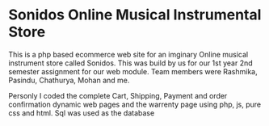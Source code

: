 # Sonidos Online Musical Instrumental Store

This is a php based ecommerce web site for an imginary Online musical instrument store called Sonidos. This was build by us for our 1st year 2nd semester assignment for our web module. 
Team members were Rashmika, Pasindu, Chathurya, Mohan and me. 

Personly I coded the complete Cart, Shipping, Payment and order confirmation dynamic web pages and the warrenty page using php, js, pure css and html. Sql was used as the database

